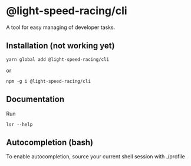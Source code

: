 # @light-speed-racing/cli
A tool for easy managing of developer tasks.

## Installation (not working yet)
`yarn global add @light-speed-racing/cli`

or

`npm -g i @light-speed-racing/cli`


## Documentation
Run

`lsr --help`


## Autocompletion (bash)

To enable autocompletion, source your current shell session with ./profile
